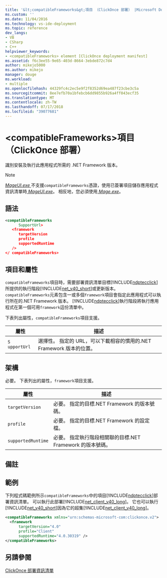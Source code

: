 ```yaml
---
title: '&lt;compatibleFrameworks&gt;項目 （ClickOnce 部署） |Microsoft Docs'
ms.custom: ''
ms.date: 11/04/2016
ms.technology: vs-ide-deployment
ms.topic: reference
dev_langs:
- VB
- CSharp
- C++
helpviewer_keywords:
- <compatibleFrameworks> element [ClickOnce deployment manifest]
ms.assetid: f6c3ee55-9e65-403d-8664-3ebde872c7d4
author: mikejo5000
ms.author: mikejo
manager: douge
ms.workload:
- multiple
ms.openlocfilehash: 44329fc4c2ec5e9f2f8352d69ea487f23cbe3c5a
ms.sourcegitcommit: 8ee7efb70a1bfebcb6dd9855b926a4ff043ecf35
ms.translationtype: MT
ms.contentlocale: zh-TW
ms.lasthandoff: 07/17/2018
ms.locfileid: "39077681"
---
```

# <a name="ltcompatibleframeworksgt-element-clickonce-deployment"></a>&lt;compatibleFrameworks&gt;項目 （ClickOnce 部署）
識別安裝及執行此應用程式所需的 .NET Framework 版本。  
  
> [!NOTE]
>  [*MageUI.exe* ](/dotnet/framework/tools/mageui-exe-manifest-generation-and-editing-tool-graphical-client)不支援`compatibleFrameworks`憑證，使用已簽署項目儲存應用程式資訊清單時[ *MageUI.exe*](/dotnet/framework/tools/mageui-exe-manifest-generation-and-editing-tool-graphical-client)。 相反地，您必須使用[ *Mage.exe*](/dotnet/framework/tools/mage-exe-manifest-generation-and-editing-tool)。  
  
## <a name="syntax"></a>語法  
  
```xml  
<compatibleFrameworks  
      SupportUrl>   
   <framework  
      targetVersion  
      profile  
      supportedRuntime  
   />   
</ compatibleFrameworks>  
```  
  
## <a name="elements-and-attributes"></a>項目和屬性  
 `compatibleFrameworks`項目時，需要部署資訊清單目標[!INCLUDE[ndptecclick](../deployment/includes/ndptecclick_md.md)]所提供的執行階段[!INCLUDE[net_v40_short](../code-quality/includes/net_v40_short_md.md)]或更新版本。 `compatibleFrameworks`元素包含一或多個`framework`項目會指定此應用程式可以執行所在的.NET Framework 版本。 [!INCLUDE[ndptecclick](../deployment/includes/ndptecclick_md.md)]執行階段將執行應用程式在第一個可用`framework`這份清單中。  
  
 下表列出屬性，`compatibleFrameworks`項目支援。  
  
|屬性|描述|  
|---------------|-----------------|  
|`S` `upportUrl`|選擇性。 指定的 URL，可以下載相容的慣用的.NET Framework 版本的位置。|  
  
## <a name="framework"></a>架構  
 必要。 下表列出的屬性，`framework`項目支援。  
  
|屬性|描述|  
|---------------|-----------------|  
|`targetVersion`|必要。 指定的目標.NET Framework 的版本號碼。|  
|`profile`|必要。 指定的目標.NET Framework 的設定檔。|  
|`supportedRuntime`|必要。 指定執行階段相關聯的目標.NET Framework 的版本號碼。|  
  
## <a name="remarks"></a>備註  
  
## <a name="example"></a>範例  
 下列程式碼範例所示`compatibleFrameworks`中的項目[!INCLUDE[ndptecclick](../deployment/includes/ndptecclick_md.md)]部署資訊清單。 可以執行此部署[!INCLUDE[net_client_v40_long](../deployment/includes/net_client_v40_long_md.md)]。 它也可以執行[!INCLUDE[net_v40_short](../code-quality/includes/net_v40_short_md.md)]因為它的超集[!INCLUDE[net_client_v40_long](../deployment/includes/net_client_v40_long_md.md)]。  
  
```xml  
<compatibleFrameworks xmlns="urn:schemas-microsoft-com:clickonce.v2">  
  <framework   
      targetVersion="4.0"   
      profile="Client"   
      supportedRuntime="4.0.30319" />  
</compatibleFrameworks>  
```  
  
## <a name="see-also"></a>另請參閱  
 [ClickOnce 部署資訊清單](../deployment/clickonce-deployment-manifest.md)